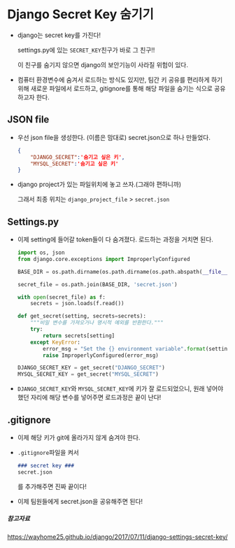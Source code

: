 # Django Secret Key 숨기기

- django는 secret key를 가진다!

  settings.py에 있는 `SECRET_KEY`친구가 바로 그 친구!!

  이 친구를 숨기지 않으면 django의 보안기능이 사라질 위험이 있다.

- 컴퓨터 환경변수에 숨겨서 로드하는 방식도 있지만, 팀간 키 공유를 편리하게 하기 위해 새로운 파일에서 로드하고, gitignore를 통해 해당 파일을 숨기는 식으로 공유하고자 한다.



## JSON file

- 우선 json file을 생성한다. (이름은 맘대로) secret.json으로 하나 만들었다.

  ```json
  {
      "DJANGO_SECRET":'숨기고 싶은 키',
      "MYSQL_SECRET":'숨기고 싶은 키'
  }
  ```

- django project가 있는 파일위치에 놓고 쓰자.(그래야 편하니까)

  그래서 최종 위치는 `django_project_file` > `secret.json`



## Settings.py

- 이제 setting에 들어갈 token들이 다 숨겨졌다. 로드하는 과정을 거치면 된다.

  ```python
  import os, json
  from django.core.exceptions import ImproperlyConfigured
  
  BASE_DIR = os.path.dirname(os.path.dirname(os.path.abspath(__file__)))
  
  secret_file = os.path.join(BASE_DIR, 'secret.json')
  
  with open(secret_file) as f:
      secrets = json.loads(f.read())
  
  def get_secret(setting, secrets=secrets):
      """비밀 변수를 가져오거나 명시적 예외를 반환한다."""
      try:
          return secrets[setting]
      except KeyError:
          error_msg = "Set the {} environment variable".format(setting)
          raise ImproperlyConfigured(error_msg)
  
  DJANGO_SECRET_KEY = get_secret("DJANGO_SECRET")
  MYSQL_SECRET_KEY = get_secret("MYSQL_SECRET")
  ```

- `DJANGO_SECRET_KEY`와 `MYSQL_SECRET_KEY`에 키가 잘 로드되었으니, 원래 넣어야 했던 자리에 해당 변수를 넣어주면 로드과정은 끝이 난다!



## .gitignore

- 이제 해당 키가 git에 올라가지 않게 숨겨야 한다.

- `.gitignore`파일을 켜서 

  ```markdown
  ### secret key ###
  secret.json
  ```

  를 추가해주면 진짜 끝이다!
  
- 이제 팀원들에게 secret.json을 공유해주면 된다!



##### 참고자료

<https://wayhome25.github.io/django/2017/07/11/django-settings-secret-key/>

  
